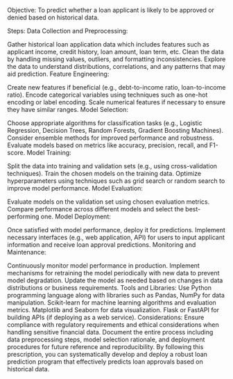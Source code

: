 Objective:
To predict whether a loan applicant is likely to be approved or denied based on historical data.

Steps:
Data Collection and Preprocessing:

Gather historical loan application data which includes features such as applicant income, credit history, loan amount, loan term, etc.
Clean the data by handling missing values, outliers, and formatting inconsistencies.
Explore the data to understand distributions, correlations, and any patterns that may aid prediction.
Feature Engineering:

Create new features if beneficial (e.g., debt-to-income ratio, loan-to-income ratio).
Encode categorical variables using techniques such as one-hot encoding or label encoding.
Scale numerical features if necessary to ensure they have similar ranges.
Model Selection:

Choose appropriate algorithms for classification tasks (e.g., Logistic Regression, Decision Trees, Random Forests, Gradient Boosting Machines).
Consider ensemble methods for improved performance and robustness.
Evaluate models based on metrics like accuracy, precision, recall, and F1-score.
Model Training:

Split the data into training and validation sets (e.g., using cross-validation techniques).
Train the chosen models on the training data.
Optimize hyperparameters using techniques such as grid search or random search to improve model performance.
Model Evaluation:

Evaluate models on the validation set using chosen evaluation metrics.
Compare performance across different models and select the best-performing one.
Model Deployment:

Once satisfied with model performance, deploy it for predictions.
Implement necessary interfaces (e.g., web application, API) for users to input applicant information and receive loan approval predictions.
Monitoring and Maintenance:

Continuously monitor model performance in production.
Implement mechanisms for retraining the model periodically with new data to prevent model degradation.
Update the model as needed based on changes in data distributions or business requirements.
Tools and Libraries:
Use Python programming language along with libraries such as Pandas, NumPy for data manipulation.
Scikit-learn for machine learning algorithms and evaluation metrics.
Matplotlib and Seaborn for data visualization.
Flask or FastAPI for building APIs (if deploying as a web service).
Considerations:
Ensure compliance with regulatory requirements and ethical considerations when handling sensitive financial data.
Document the entire process including data preprocessing steps, model selection rationale, and deployment procedures for future reference and reproducibility.
By following this prescription, you can systematically develop and deploy a robust loan prediction program that effectively predicts loan approvals based on historical data.



